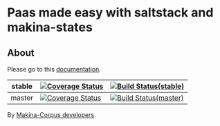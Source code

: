 Paas made easy with saltstack and makina-states
===================================================

About
------

Please go to this [documentation](http://makina-states.readthedocs.org).

| stable  | [![Coverage Status](https://coveralls.io/repos/makinacorpus/makina-states/badge.svg?branch=stable)](https://coveralls.io/r/makinacorpus/makina-states?branch=stable)  |  [![Build Status(stable)](https://travis-ci.org/makinacorpus/makina-states.svg?branch=stable)](https://travis-ci.org/makinacorpus/makina-states) |
|---------|-----------------------------------------------------------------------------------------------------------------------------------------------------------------------|--------------------------------------------------------------------------------------------------------------------------------------------------|
| master  | [![Coverage Status](https://coveralls.io/repos/makinacorpus/makina-states/badge.svg?branch=stable)](https://coveralls.io/r/makinacorpus/makina-states?branch=master)  |  [![Build Status(master)](https://travis-ci.org/makinacorpus/makina-states.svg?branch=master)](https://travis-ci.org/makinacorpus/makina-states) |

By [Makina-Corpus developers](http://www.makina-corpus.com).
